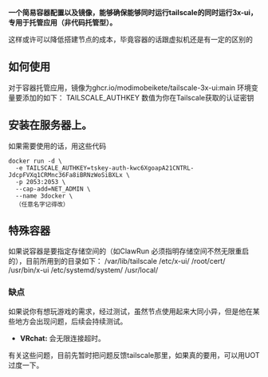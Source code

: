 **一个简易容器配置以及镜像，能够确保能够同时运行tailscale的同时运行3x-ui，专用于托管应用（非代码托管型）。**

这样或许可以降低搭建节点的成本，毕竟容器的话跟虚拟机还是有一定的区别的

## 如何使用

对于容器托管应用，镜像为ghcr.io/modimobeikete/tailscale-3x-ui:main
环境变量要添加的如下：
TAILSCALE_AUTHKEY
数值为你在Tailscale获取的认证密钥

## 安装在服务器上。

如果需要使用的话，用这些代码

```
docker run -d \
  -e TAILSCALE_AUTHKEY=tskey-auth-kwc6XgoapA21CNTRL-JdcpFVXq1CRMnc36Fa8iBRNzWoSiBXLx \
  -p 2053:2053 \
  --cap-add=NET_ADMIN \
  --name 3docker \
  （任意名字记得改）
```

## 特殊容器

如果说容器是要指定存储空间的（如ClawRun 必须指明存储空间不然无限重启的），目前所用到的目录如下：
/var/lib/tailscale
/etc/x-ui/
/root/cert/
/usr/bin/x-ui
/etc/systemd/system/
/usr/local/

### 缺点

如果说你有想玩游戏的需求，经过测试，虽然节点使用起来大同小异，但是他在某些地方会出现问题，后续会持续测试。

   - **VRchat:** 会无限连接超时。

有关这些问题，目前先暂时把问题反馈tailscale那里，如果真的要用，可以用UOT过度一下。
